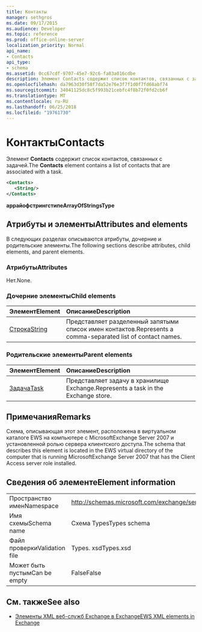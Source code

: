 ```yaml
---
title: Контакты
manager: sethgros
ms.date: 09/17/2015
ms.audience: Developer
ms.topic: reference
ms.prod: office-online-server
localization_priority: Normal
api_name:
- Contacts
api_type:
- schema
ms.assetid: 0cc67cdf-9707-45e7-92c6-fa83a016cdbe
description: Элемент Contacts содержит список контактов, связанных с задачей.
ms.openlocfilehash: da7963d30f58f7da52e76e3f7f1d0f7fd68abf74
ms.sourcegitcommit: 34041125dc8c5f993b21cebfc4f8b72f0fd2cb6f
ms.translationtype: MT
ms.contentlocale: ru-RU
ms.lasthandoff: 06/25/2018
ms.locfileid: "19761730"
---
```

# <a name="contacts"></a><span data-ttu-id="7ffa0-103">Контакты</span><span class="sxs-lookup"><span data-stu-id="7ffa0-103">Contacts</span></span>

<span data-ttu-id="7ffa0-104">Элемент **Contacts** содержит список контактов, связанных с задачей.</span><span class="sxs-lookup"><span data-stu-id="7ffa0-104">The **Contacts** element contains a list of contacts that are associated with a task.</span></span> 
  
```xml
<Contacts>
   <String/>
</Contacts>
```

 <span data-ttu-id="7ffa0-105">**аррайофстрингстипе**</span><span class="sxs-lookup"><span data-stu-id="7ffa0-105">**ArrayOfStringsType**</span></span>
## <a name="attributes-and-elements"></a><span data-ttu-id="7ffa0-106">Атрибуты и элементы</span><span class="sxs-lookup"><span data-stu-id="7ffa0-106">Attributes and elements</span></span>

<span data-ttu-id="7ffa0-107">В следующих разделах описываются атрибуты, дочерние и родительские элементы.</span><span class="sxs-lookup"><span data-stu-id="7ffa0-107">The following sections describe attributes, child elements, and parent elements.</span></span>
  
### <a name="attributes"></a><span data-ttu-id="7ffa0-108">Атрибуты</span><span class="sxs-lookup"><span data-stu-id="7ffa0-108">Attributes</span></span>

<span data-ttu-id="7ffa0-109">Нет.</span><span class="sxs-lookup"><span data-stu-id="7ffa0-109">None.</span></span>
  
### <a name="child-elements"></a><span data-ttu-id="7ffa0-110">Дочерние элементы</span><span class="sxs-lookup"><span data-stu-id="7ffa0-110">Child elements</span></span>

|<span data-ttu-id="7ffa0-111">**Элемент**</span><span class="sxs-lookup"><span data-stu-id="7ffa0-111">**Element**</span></span>|<span data-ttu-id="7ffa0-112">**Описание**</span><span class="sxs-lookup"><span data-stu-id="7ffa0-112">**Description**</span></span>|
|:-----|:-----|
|[<span data-ttu-id="7ffa0-113">Строка</span><span class="sxs-lookup"><span data-stu-id="7ffa0-113">String</span></span>](string.md) <br/> |<span data-ttu-id="7ffa0-114">Представляет разделенный запятыми список имен контактов.</span><span class="sxs-lookup"><span data-stu-id="7ffa0-114">Represents a comma-separated list of contact names.</span></span>  <br/> |
   
### <a name="parent-elements"></a><span data-ttu-id="7ffa0-115">Родительские элементы</span><span class="sxs-lookup"><span data-stu-id="7ffa0-115">Parent elements</span></span>

|<span data-ttu-id="7ffa0-116">**Элемент**</span><span class="sxs-lookup"><span data-stu-id="7ffa0-116">**Element**</span></span>|<span data-ttu-id="7ffa0-117">**Описание**</span><span class="sxs-lookup"><span data-stu-id="7ffa0-117">**Description**</span></span>|
|:-----|:-----|
|[<span data-ttu-id="7ffa0-118">Задача</span><span class="sxs-lookup"><span data-stu-id="7ffa0-118">Task</span></span>](task.md) <br/> |<span data-ttu-id="7ffa0-119">Представляет задачу в хранилище Exchange.</span><span class="sxs-lookup"><span data-stu-id="7ffa0-119">Represents a task in the Exchange store.</span></span>  <br/> |
   
## <a name="remarks"></a><span data-ttu-id="7ffa0-120">Примечания</span><span class="sxs-lookup"><span data-stu-id="7ffa0-120">Remarks</span></span>

<span data-ttu-id="7ffa0-121">Схема, описывающая этот элемент, расположена в виртуальном каталоге EWS на компьютере с MicrosoftExchange Server 2007 и установленной ролью сервера клиентского доступа.</span><span class="sxs-lookup"><span data-stu-id="7ffa0-121">The schema that describes this element is located in the EWS virtual directory of the computer that is running MicrosoftExchange Server 2007 that has the Client Access server role installed.</span></span>
  
## <a name="element-information"></a><span data-ttu-id="7ffa0-122">Сведения об элементе</span><span class="sxs-lookup"><span data-stu-id="7ffa0-122">Element information</span></span>

|||
|:-----|:-----|
|<span data-ttu-id="7ffa0-123">Пространство имен</span><span class="sxs-lookup"><span data-stu-id="7ffa0-123">Namespace</span></span>  <br/> |http://schemas.microsoft.com/exchange/services/2006/types  <br/> |
|<span data-ttu-id="7ffa0-124">Имя схемы</span><span class="sxs-lookup"><span data-stu-id="7ffa0-124">Schema name</span></span>  <br/> |<span data-ttu-id="7ffa0-125">Схема Types</span><span class="sxs-lookup"><span data-stu-id="7ffa0-125">Types schema</span></span>  <br/> |
|<span data-ttu-id="7ffa0-126">Файл проверки</span><span class="sxs-lookup"><span data-stu-id="7ffa0-126">Validation file</span></span>  <br/> |<span data-ttu-id="7ffa0-127">Types. xsd</span><span class="sxs-lookup"><span data-stu-id="7ffa0-127">Types.xsd</span></span>  <br/> |
|<span data-ttu-id="7ffa0-128">Может быть пустым</span><span class="sxs-lookup"><span data-stu-id="7ffa0-128">Can be empty</span></span>  <br/> |<span data-ttu-id="7ffa0-129">False</span><span class="sxs-lookup"><span data-stu-id="7ffa0-129">False</span></span>  <br/> |
   
## <a name="see-also"></a><span data-ttu-id="7ffa0-130">См. также</span><span class="sxs-lookup"><span data-stu-id="7ffa0-130">See also</span></span>



- [<span data-ttu-id="7ffa0-131">Элементы XML веб-служб Exchange в Exchange</span><span class="sxs-lookup"><span data-stu-id="7ffa0-131">EWS XML elements in Exchange</span></span>](ews-xml-elements-in-exchange.md)

